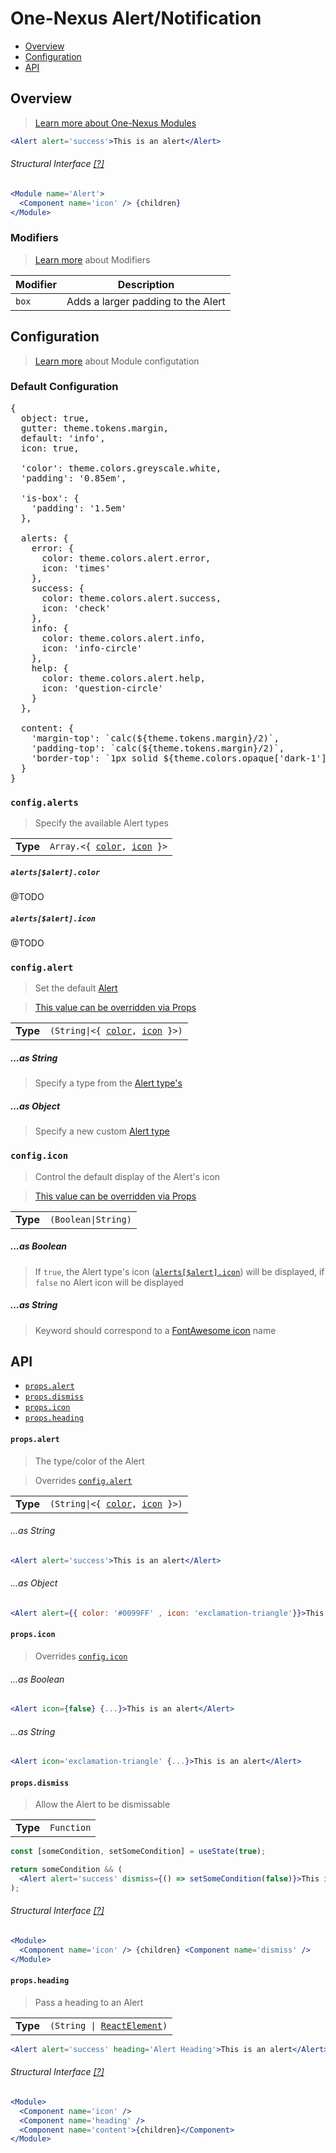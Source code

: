 # One-Nexus Alert/Notification

* [Overview](#overview)
* [Configuration](#configuration)
* [API](#api)

## Overview

> [Learn more about One-Nexus Modules](#TODO)

```jsx
<Alert alert='success'>This is an alert</Alert>
```

###### Structural Interface [[?]](#TODO)

```jsx
<Module name='Alert'>
  <Component name='icon' /> {children}
</Module>
```

### Modifiers

> [Learn more](https://github.com/esr360/One-Nexus/wiki/Modifiers) about Modifiers

<table class="table">
  <thead>
    <tr>
      <th>Modifier</th>
      <th>Description</th>
    </tr>
  </thead>
  <tbody>
    <tr>
      <td><code>box</code></td>
      <td>Adds a larger padding to the Alert</td>
    </tr>
  </tbody>
</table>

## Configuration

> [Learn more](https://github.com/esr360/One-Nexus/wiki/Module-Configuration) about Module configutation

### Default Configuration

<pre>
{
  object: true,
  gutter: theme.tokens.margin,
  default: 'info',
  icon: true,

  'color': theme.colors.greyscale.white,
  'padding': '0.85em',

  'is-box': {
    'padding': '1.5em'
  },

  alerts: {
    error: {
      color: theme.colors.alert.error,
      icon: 'times'
    },
    success: {
      color: theme.colors.alert.success,
      icon: 'check'
    },
    info: {
      color: theme.colors.alert.info,
      icon: 'info-circle'
    },
    help: {
      color: theme.colors.alert.help,
      icon: 'question-circle'
    }
  },

  content: {
    'margin-top': `calc(${theme.tokens.margin}/2)`,
    'padding-top': `calc(${theme.tokens.margin}/2)`,
    'border-top': `1px solid ${theme.colors.opaque['dark-1']}`
  }
}
</pre>

### `config.alerts`

> Specify the available Alert types

<table>
  <tr>
    <td><b>Type</b></td>
    <td><code>Array.&lt;{ <a href="#todo">color</a>, <a href="#todo">icon</a> }></code></td>
  </tr>
</table>

##### `alerts[$alert].color`

@TODO

##### `alerts[$alert].icon`

@TODO

### `config.alert`

> Set the default [Alert](#TODO)

> [This value can be overridden via Props](#TODO)

<table>
  <tr>
    <td><b>Type</b></td>
    <td><code>(String|&lt;{ <a href="#todo">color</a>, <a href="#todo">icon</a> }>)</code></td>
  </tr>
</table>

##### ...as String

> Specify a type from the [Alert type's](#TODO)

##### ...as Object

> Specify a new custom [Alert type](#TODO)

### `config.icon`

> Control the default display of the Alert's icon

> [This value can be overridden via Props](#TODO)

<table>
  <tr>
    <td><b>Type</b></td>
    <td><code>(Boolean|String)</code></td>
  </tr>
</table>

##### ...as Boolean

> If `true`, the Alert type's icon ([`alerts[$alert].icon`](#TODO)) will be displayed, if `false` no Alert icon will be displayed

##### ...as String

> Keyword should correspond to a [FontAwesome icon](http://fontawesome.io/icons/) name

## API

* [`props.alert`](#propsalert)
* [`props.dismiss`](#propsdismiss)
* [`props.icon`](#propsicon)
* [`props.heading`](#propsheading)

#### `props.alert`

> The type/color of the Alert

> Overrides [`config.alert`](#TODO)

<table>
  <tr>
    <td><b>Type</b></td>
    <td><code>(String|&lt;{ <a href="#todo">color</a>, <a href="#todo">icon</a> }>)</code></td>
  </tr>
</table>

###### ...as String

```jsx
<Alert alert='success'>This is an alert</Alert>
```

###### ...as Object

```jsx
<Alert alert={{ color: '#0099FF' , icon: 'exclamation-triangle'}}>This is an alert</Alert>
```

#### `props.icon`

> Overrides [`config.icon`](#TODO)

###### ...as Boolean

```jsx
<Alert icon={false} {...}>This is an alert</Alert>
```

###### ...as String

```jsx
<Alert icon='exclamation-triangle' {...}>This is an alert</Alert>
```

#### `props.dismiss`

> Allow the Alert to be dismissable

<table>
  <tr>
    <td><b>Type</b></td>
    <td><code>Function</code></td>
  </tr>
</table>

```jsx
const [someCondition, setSomeCondition] = useState(true);

return someCondition && (
  <Alert alert='success' dismiss={() => setSomeCondition(false)}>This is an alert</Alert>
);
```

###### Structural Interface [[?]](#TODO)

```jsx
<Module>
  <Component name='icon' /> {children} <Component name='dismiss' />
</Module>
```

#### `props.heading`

> Pass a heading to an Alert

<table>
  <tr>
    <td><b>Type</b></td>
    <td><code>(String | <a href="https://reactjs.org/docs/glossary.html#elements">ReactElement</a>)</code></td>
  </tr>
</table>

```jsx
<Alert alert='success' heading='Alert Heading'>This is an alert</Alert>
```

###### Structural Interface [[?]](#TODO)

```jsx
<Module>
  <Component name='icon' />
  <Component name='heading' />
  <Component name='content'>{children}</Component>
</Module>
```
